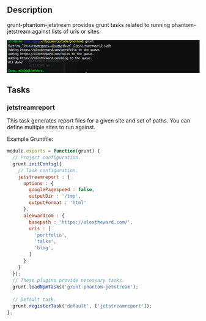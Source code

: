 
## Description

grunt-phantom-jetstream provides grunt tasks related to running phantom-jetstream against lists of urls
or sites.

![Screenshot](/screenshots/cli.png?raw=true "Screenshot")

## Tasks

### jetstreamreport

This task generates report files for a given site and set of paths. You can define multiple sites to run against.

Example Gruntfile:

```js
module.exports = function(grunt) {
  // Project configuration.
  grunt.initConfig({
    // Task configuration.
    jetstreamreport : {
      options : {
        googlePagespeed : false,
        outputDir : '/tmp',
        outputFormat : 'html'
      },
      alexwardcom : {
        basepath : 'https://alextheward.com/',
        uris : [
          'portfolio',
          'talks',
          'blog',
        ]
      }
    }
  });
  // These plugins provide necessary tasks.
  grunt.loadNpmTasks('grunt-phantom-jetstream');

  // Default task.
  grunt.registerTask('default', ['jetstreamreport']);
};
```
